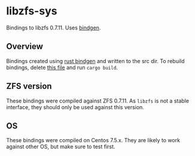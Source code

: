 # libzfs-sys

Bindings to libzfs 0.7.11. Uses [bindgen](https://github.com/rust-lang-nursery/rust-bindgen).

## Overview

Bindings created using [rust bindgen](https://github.com/rust-lang-nursery/rust-bindgen) and written
to the src dir. To rebuild bindings, delete [this file](src/bindings.rs) and run `cargo build`.

## ZFS version

These bindings were compiled against ZFS 0.7.11. As `libzfs` is not a stable interface,
they should only be used against this version.

## OS

These bindings were compiled on Centos 7.5.x. They are likely to work against other
OS, but make sure to test first.
